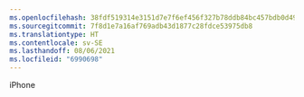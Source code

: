 ```yaml
---
ms.openlocfilehash: 38fdf519314e3151d7e7f6ef456f327b78ddb84bc457bdb0d49bce0b1fc3c959
ms.sourcegitcommit: 7f8d1e7a16af769adb43d1877c28fdce53975db8
ms.translationtype: HT
ms.contentlocale: sv-SE
ms.lasthandoff: 08/06/2021
ms.locfileid: "6990698"
---
```

iPhone